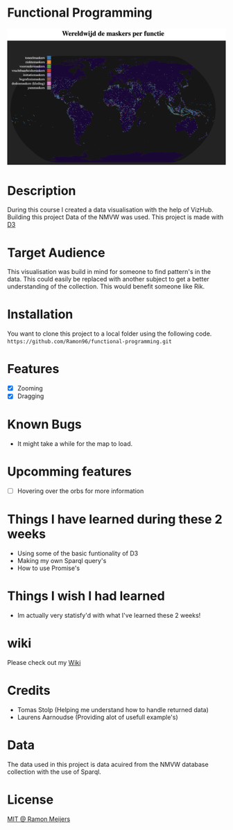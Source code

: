 # Functional Programming
![Maskers op functie](https://github.com/Ramon96/functional-programming/blob/master/documentation/project.png?raw=true)

# Description
During this course I created a data visualisation with the help of VizHub. Building this project Data of the NMVW was used.
This project is made with [D3](https://d3js.org/)

# Target Audience
This visualisation was build in mind for someone to find pattern's in the data. This could easily be replaced with another subject to get a better understanding of the collection. This would benefit someone like Rik.

# Installation
You want to clone this project to a local folder using the following code. 
`https://github.com/Ramon96/functional-programming.git`

# Features
- [x] Zooming
- [x] Dragging

# Known Bugs 
 * It might take a while for the map to load.
 
# Upcomming features
- [ ] Hovering over the orbs for more information

# Things I have learned during these 2 weeks
 * Using some of the basic funtionality of D3
 * Making my own Sparql query's
 * How to use Promise's
 
# Things I wish I had learned
 * Im actually very statisfy'd with what I've learned these 2 weeks!
 
# wiki 
Please check out my [Wiki](https://github.com/Ramon96/functional-programming/wiki)

# Credits
 * Tomas Stolp (Helping me understand how to handle returned data)
 * Laurens Aarnoudse (Providing alot of usefull example's)
 
 # Data
 The data used in this project is data acuired from the NMVW database collection with the use of Sparql.

# License
[MIT @ Ramon Meijers](https://github.com/Ramon96/functional-programming/blob/master/LICENSE)
